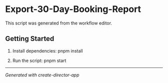 # Export-30-Day-Booking-Report

This script was generated from the workflow editor.

## Getting Started

1. Install dependencies: pnpm install

2. Run the script: pnpm start

---

_Generated with create-director-app_
